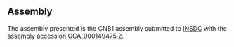

Assembly
--------

The assembly presented is the CNB1 assembly submitted to
[INSDC](http://www.insdc.org) with the assembly accession
[GCA\_000149475.2](http://www.ebi.ac.uk/ena/data/view/GCA_000149475.2).
